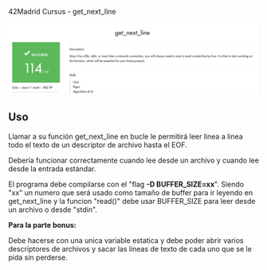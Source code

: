 42Madrid Cursus - get_next_line

![gnl](./114:100.png)

## Uso

Llamar a su función get_next_line en bucle le permitirá leer linea a linea todo el texto de un descriptor de archivo hasta el EOF.

Debería funcionar correctamente cuando lee desde un archivo y cuando lee desde la entrada estándar.

El programa debe compilarse con el "flag **-D BUFFER_SIZE=xx**". Siendo "xx" un numero que será usado como tamaño de buffer para ir leyendo en get_next_line y la funcion "read()"
debe usar BUFFER_SIZE para leer desde un archivo o desde "stdin".

**Para la parte bonus:**

Debe hacerse con una unica variable estatica y debe poder abrir varios descriptores de archivos y sacar las lineas de texto de cada uno que se le pida sin perderse.
